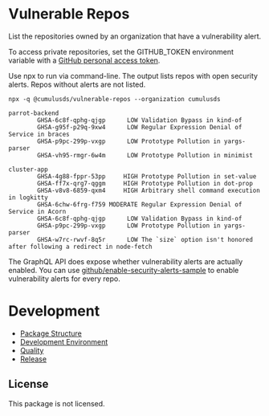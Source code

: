 # Vulnerable Repos

List the repositories owned by an organization that have a vulnerability alert.

To access private repositories, set the GITHUB_TOKEN environment variable with a [GitHub personal access token].

Use npx to run via command-line. The output lists repos with open security alerts. Repos without alerts are not listed.

```shell
npx -q @cumulusds/vulnerable-repos --organization cumulusds
```

```
parrot-backend
        GHSA-6c8f-qphg-qjgp      LOW Validation Bypass in kind-of
        GHSA-g95f-p29q-9xw4      LOW Regular Expression Denial of Service in braces
        GHSA-p9pc-299p-vxgp      LOW Prototype Pollution in yargs-parser
        GHSA-vh95-rmgr-6w4m      LOW Prototype Pollution in minimist

cluster-app
        GHSA-4g88-fppr-53pp     HIGH Prototype Pollution in set-value
        GHSA-ff7x-qrg7-qggm     HIGH Prototype Pollution in dot-prop
        GHSA-v8v8-6859-qxm4     HIGH Arbitrary shell command execution in logkitty
        GHSA-6chw-6frg-f759 MODERATE Regular Expression Denial of Service in Acorn
        GHSA-6c8f-qphg-qjgp      LOW Validation Bypass in kind-of
        GHSA-p9pc-299p-vxgp      LOW Prototype Pollution in yargs-parser
        GHSA-w7rc-rwvf-8q5r      LOW The `size` option isn't honored after following a redirect in node-fetch
```

The GraphQL API does expose whether vulnerability alerts are actually enabled. You can use [github/enable-security-alerts-sample] to enable vulnerability alerts for every repo.

[GitHub personal access token]: https://github.com/settings/tokens
[github/enable-security-alerts-sample]: https://github.com/github/enable-security-alerts-sample.git

# Development

- [Package Structure](doc/development.md#package-structure)
- [Development Environment](doc/development.md#development-environment)
- [Quality](doc/development.md#quality)
- [Release](doc/development.md#release)

## License

This package is not licensed.
